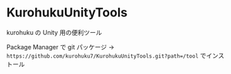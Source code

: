 # KurohukuUnityTools
kurohuku の Unity 用の便利ツール

Package Manager で git パッケージ -> `https://github.com/kurohuku7/KurohukuUnityTools.git?path=/tool` でインストール